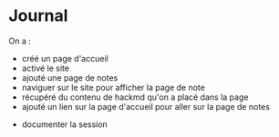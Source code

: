 # Journal

On a :

- créé un page d'accueil
- activé le site
- ajouté une page de notes
- naviguer sur le site pour afficher la page de note
- récupéré du contenu de hackmd qu'on a placé dans la page
- ajouté un lien sur la page d'accueil pour aller sur la page de notes

* documenter la session
